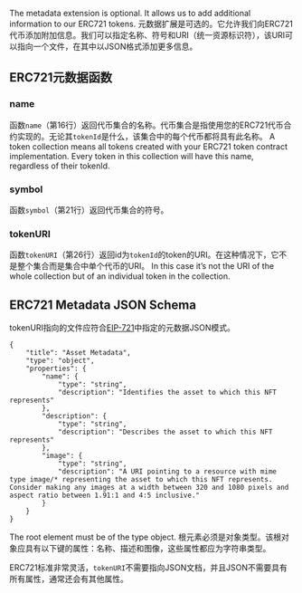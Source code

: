 The metadata extension is optional. It allows us to add additional information to our ERC721 tokens. 元数据扩展是可选的。它允许我们向ERC721代币添加附加信息。我们可以指定名称、符号和URI（统一资源标识符），该URI可以指向一个文件，在其中以JSON格式添加更多信息。

## ERC721元数据函数

### name

函数`name`（第16行）返回代币集合的名称。代币集合是指使用您的ERC721代币合约实现的。无论其`tokenId`是什么，该集合中的每个代币都将具有此名称。 A token collection means all tokens created with your ERC721 token contract implementation. Every token in this collection will have this name, regardless of their tokenId.

### symbol

函数`symbol`（第21行）返回代币集合的符号。

### tokenURI

函数`tokenURI`（第26行）返回id为`tokenId`的token的URI。在这种情况下，它不是整个集合而是集合中单个代币的URI。 In this case it’s not the URI of the whole collection but of an individual token in the collection.

## ERC721 Metadata JSON Schema

tokenURI指向的文件应符合<a href="https://eips.ethereum.org/EIPS/eip-721#specification" target="_blank">EIP-721</a>中指定的元数据JSON模式。

```
{
    "title": "Asset Metadata",
    "type": "object",
    "properties": {
        "name": {
            "type": "string",
            "description": "Identifies the asset to which this NFT represents"
        },
        "description": {
            "type": "string",
            "description": "Describes the asset to which this NFT represents"
        },
        "image": {
            "type": "string",
            "description": "A URI pointing to a resource with mime type image/* representing the asset to which this NFT represents. Consider making any images at a width between 320 and 1080 pixels and aspect ratio between 1.91:1 and 4:5 inclusive."
        }
    }
}
```

The root element must be of the type object. 根元素必须是对象类型。该根对象应具有以下键的属性：名称、描述和图像，这些属性都应为字符串类型。

ERC721标准非常灵活，`tokenURI`不需要指向JSON文档，并且JSON不需要具有所有属性，通常还会有其他属性。
